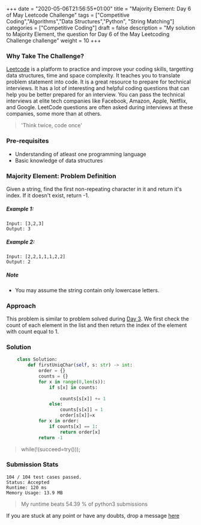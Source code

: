 +++
date = "2020-05-06T21:56:55+01:00"
title = "Majority Element: Day 6 of May Leetcode Challenge"
tags = ["Competitive Coding","Algorithms","Data Structures","Python", "String Matching"]
categories = ["Competitive Coding"]
draft = false
description = "My solution to Majority Element, the question for Day 6 of the May Leetcoding Challenge challenge"
weight = 10
+++

### Why Take The Challenge?

[Leetcode](https://leetcode.com/) is a platform to practice and improve your coding skills, targetting data structures, time and space complexity. It teaches you to translate problem statement into code. It is a great resource to prepare for technical interviews. It has a lot of interesting and helpful coding questions that can help you be better prepared for an interview. You can pass the technical interviews at elite tech companies like Facebook, Amazon, Apple, Netflix, and Google. LeetCode questions are often asked during interviews at these companies, some more than at others. 

> 'Think twice, code once'

### Pre-requisites
- Understanding of atleast one programming language
- Basic knowledge of data structures

### Majority Element: Problem Definition

Given a string, find the first non-repeating character in it and return it's index. If it doesn't exist, return -1.

##### Example 1: 

    Input: [3,2,3]
    Output: 3

##### Example 2:

    Input: [2,2,1,1,1,2,2]
    Output: 2
      
##### Note
- You may assume the string contain only lowercase letters.

### Approach

This problem is similar to problem solved during [Day 3](https://blog.vrushtimody.me/blog/day3/). We first check the count of each element in the list and then return the index of the element with count equal to 1.

### Solution

``` python    
    class Solution:
        def firstUniqChar(self, s: str) -> int:
            order = {}
            counts = {}
            for x in range(0,len(s)): 
                if s[x] in counts:
                    
                    counts[s[x]] += 1
                else:
                    counts[s[x]] = 1 
                    order[s[x]]=x
            for x in order:
                if counts[x] == 1:
                    return order[x]
            return -1

```


> while(!(succeed=try())); 


### Submission Stats

    104 / 104 test cases passed.
    Status: Accepted
    Runtime: 120 ms
    Memory Usage: 13.9 MB


>My runtime beats 54.39 % of python3 submissions

If you are stuck at any point or have any doubts, drop a message [here](https://www.vrushtimody.me/)